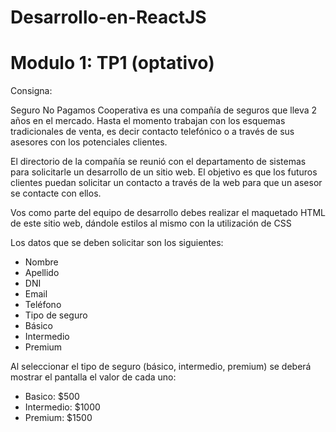 # Desarrollo-en-ReactJS
# Modulo 1: TP1 (optativo)

Consigna:

Seguro No Pagamos Cooperativa es una compañía de seguros que lleva 2 años en el mercado. Hasta el momento trabajan con los esquemas tradicionales de venta, es decir contacto telefónico o a través de sus asesores con los potenciales clientes.

El directorio de la compañía se reunió con el departamento de sistemas para solicitarle un desarrollo de un sitio web. El objetivo es que los futuros clientes puedan solicitar un contacto a través de la web para que un asesor se contacte con ellos.

Vos como parte del equipo de desarrollo debes realizar el maquetado HTML de este sitio web, dándole estilos al mismo con la utilización de CSS

Los datos que se deben solicitar son los siguientes:

- Nombre
- Apellido
- DNI
- Email
- Teléfono
- Tipo de seguro
- Básico
- Intermedio
- Premium

Al seleccionar el tipo de seguro (básico, intermedio, premium) se deberá mostrar el pantalla el valor de cada uno:

- Basico: $500
- Intermedio: $1000
- Premium: $1500
